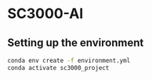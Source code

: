 # SC3000-AI

## Setting up the environment

```bash
conda env create -f environment.yml
conda activate sc3000_project
